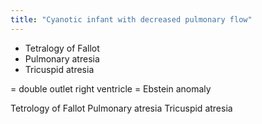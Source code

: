 ```yaml
---
title: "Cyanotic infant with decreased pulmonary flow"
---
```

- Tetralogy of Fallot
- Pulmonary atresia
- Tricuspid atresia

= double outlet right ventricle
= Ebstein anomaly

Tetrology of Fallot
Pulmonary atresia
Tricuspid atresia

